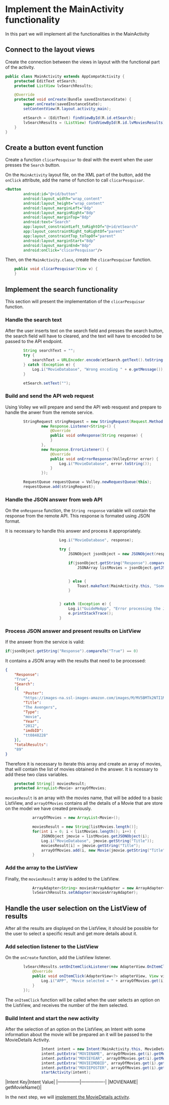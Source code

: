# Implement the MainActivity functionality
In this part we will implement all the functionalities in the MainActivity

## Connect to the layout views
Create the connection between the views in layout with the functional part of the activity. 

```java
public class MainActivity extends AppCompatActivity {
    protected EditText etSearch;
    protected ListView lvSearchResults;

    @Override
    protected void onCreate(Bundle savedInstanceState) {
        super.onCreate(savedInstanceState);
        setContentView(R.layout.activity_main);

        etSearch = (EditText) findViewById(R.id.etSearch);
        lvSearchResults = (ListView) findViewById(R.id.lvMoviesResults);
    }
}
```

## Create a button event function
Create a function `clicarPesquisar` to deal with the event when the user presses the `Search` button.

On the `MainActivity` layout file, on the XML part of the button, add the `onClick` attribute, add the name of function to call `clicarPesquisar`.

```xml
<Button
        android:id="@+id/button"
        android:layout_width="wrap_content"
        android:layout_height="wrap_content"
        android:layout_marginLeft="8dp"
        android:layout_marginRight="8dp"
        android:layout_marginTop="8dp"
        android:text="Search"
        app:layout_constraintLeft_toRightOf="@+id/etSearch"
        app:layout_constraintRight_toRightOf="parent"
        app:layout_constraintTop_toTopOf="parent"
        android:layout_marginStart="8dp"
        android:layout_marginEnd="8dp"
        android:onClick="clicarPesquisar"/>
``` 

Then, on the `MainActivity.class`, create the `clicarPesquisar` function.

```java
    public void clicarPesquisar(View v) {
    }
```

## Implement the search functionality
This section will present the implementation of the `clicarPesquisar` function.

### Handle the search text
After the user inserts text on the search field and presses the search button, the search field will have to cleared, and the text will have to encoded to be passed to the API endpoint.

```java
        String searchText = "";
        try {
            searchText = URLEncoder.encode(etSearch.getText().toString(), "utf-8");
        } catch (Exception e) {
            Log.i("MovieDatabase", "Wrong encoding " + e.getMessage());
        }

        etSearch.setText("");
```

### Build and send the API web request
Using Volley we will prepare and send the API web resquest and prepare to handle the anwer from the remote service.

```java
        StringRequest stringRequest = new StringRequest(Request.Method.GET, "http://www.omdbapi.com/?s=" + searchText,
                new Response.Listener<String>() {
                    @Override
                    public void onResponse(String response) {
                    }
                },
                new Response.ErrorListener() {
                    @Override
                    public void onErrorResponse(VolleyError error) {
                        Log.i("MovieDatabase", error.toString());
                    }
                });

        RequestQueue requestQueue = Volley.newRequestQueue(this);
        requestQueue.add(stringRequest);
```

### Handle the JSON answer from web API
On the `onResponse` function, the `String response` variable will contain the response from the remote API. This response is formated using JSON format.

It is necessary to handle this answer and process it appropriately.

```java
                        Log.i("MovieDatabase", response);

                        try {
                            JSONObject jsonObject = new JSONObject(response);

                            if(jsonObject.getString("Response").compareTo("True") == 0) {
                                JSONArray listMovies = jsonObject.getJSONArray("Search");


                            } else {
                                Toast.makeText(MainActivity.this, "Some error occured while getting movies information!", Toast.LENGTH_SHORT).show();
                            }


                        } catch (Exception e) {
                            Log.i("GuideMeApp", "Error processing the JSON answer -> " + e.getMessage());
                            e.printStackTrace();
                        }
``` 

### Process JSON answer and present results on ListView
If the answer from the service is valid:

```java
if(jsonObject.getString("Response").compareTo("True") == 0)
```

It contains a JSON array with the results that need to be processed:

```json
{
    "Response":
    "True",
    "Search":
    [{
        "Poster":
        "https://images-na.ssl-images-amazon.com/images/M/MV5BMTk2NTI1MTU4N15BMl5BanBnXkFtZTcwODg0OTY0Nw@@._V1_SX300.jpg",
        "Title":
        "The Avengers",
        "Type":
        "movie",
        "Year":
        "2012",
        "imdbID":
        "tt0848228"
    }],
    "totalResults":
    "89"
}
```
Therefore it is necessary to iterate this array and create an array of movies, that will contain the 
list of movies obtained in the answer. It is ncessary to add these two class variables.
 
```java
    protected String[] moviesResult;
    protected ArrayList<Movie> arrayOfMovies;
```

`moviesResult` is an array with the movies name, that will be added to a basic ListView, and `arrayOfMovies` 
contains all the details of a Movie that are store on the model we have created previously.

```java
            arrayOfMovies = new ArrayList<Movie>();

            moviesResult = new String[listMovies.length()];
            for(int i = 0; i < listMovies.length(); i++) {
                JSONObject jmovie = listMovies.getJSONObject(i);
                Log.i("MovieDatabase", jmovie.getString("Title"));
                moviesResult[i] = jmovie.getString("Title");
                arrayOfMovies.add(i, new Movie(jmovie.getString("Title"), jmovie.getString("Year"), jmovie.getString("imdbID"), jmovie.getString("Poster")));
            }
```

### Add the array to the ListView
Finally, the `moviesResult` array is added to the ListView.

```java
            ArrayAdapter<String> moviesArrayAdapter = new ArrayAdapter<String>(MainActivity.this, android.R.layout.simple_list_item_1, moviesResult);
            lvSearchResults.setAdapter(moviesArrayAdapter);
```

## Handle the user selection on the ListView of results
After all the results are displayed on the ListView, it should be possible for the user to select a specific
result and get more details about it.

### Add selection listener to the ListView
On the `onCreate` function, add the ListView listener.

```java
        lvSearchResults.setOnItemClickListener(new AdapterView.OnItemClickListener() {
            @Override
            public void onItemClick(AdapterView<?> adapterView, View view, int i, long l) {
                Log.i("APP", "Movie selected = " + arrayOfMovies.get(i).getMovieName());
            }
        });
```

The `onItemClick` function will be called when the user selects an option on the ListView, and receives the 
number of the item selected.

### Build Intent and start the new activity
After the selection of an option on the ListView, an Intent with some information about the movie will be prepared an it will be passed to the MovieDetails Activity.

```java
                Intent intent = new Intent(MainActivity.this, MovieDetailsActivity.class);
                intent.putExtra("MOVIENAME", arrayOfMovies.get(i).getMovieName());
                intent.putExtra("MOVIEYEAR", arrayOfMovies.get(i).getMovieYear());
                intent.putExtra("MOVIEIMDBID", arrayOfMovies.get(i).getMovieIMDBid());
                intent.putExtra("MOVIEPOSTER", arrayOfMovies.get(i).getMoviePoster());
                startActivity(intent);
```

|Intent Key|Intent Value|
|—————|—————-|
|MOVIENAME| getMovieName()|

In the next step, we will [implement the MovieDetails activity][1].

[1]:	https://github.com/pontocom/MovieSearch/blob/master/docs/ImplementMovieDetailsActivity.md